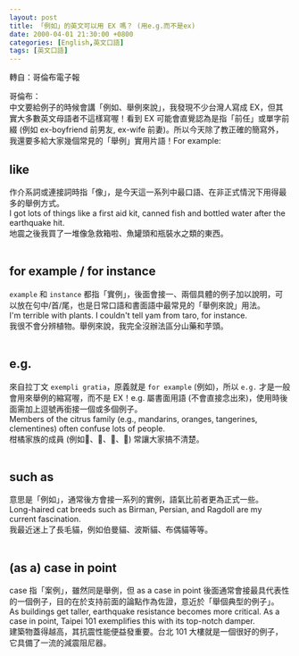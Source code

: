 ```yaml
---
layout: post
title: 「例如」的英文可以用 EX 嗎？ (用e.g.而不是ex)
date: 2000-04-01 21:30:00 +0800
categories: [English,英文口語]
tags: [英文口語]
---
```



轉自：​哥倫布電子報       

​哥倫布：​      
中文要給例子的時候會講「例如、舉例來說」，我發現不少台灣人寫成 EX，但其實大多數英文母語者不這樣寫喔！看到 EX 可能會直覺認為是指「前任」或單字前綴 (例如 ex-boyfriend 前男友, ex-wife 前妻)。所以今天除了教正確的簡寫外，我還要多給大家幾個常見的「舉例」實用片語！For example:      

## like​
作介系詞或連接詞時指「像」，是今天這一系列中最口語、在非正式情況下用得最多的舉例方式。      
​I got lots of things like a first aid kit, canned fish and bottled water after the earthquake hit. ​       
​地震之後我買了一堆像急救箱啦、魚罐頭和瓶裝水之類的東西。​      
​
## for example / for instance​
`example` 和 `instance` 都指「實例」，後面會接一、兩個具體的例子加以說明，可以放在句中/首/尾，也是日常口語和書面語中最常見的「舉例來說」用法。      
​I'm terrible with plants. I couldn't tell yam from taro, for instance.     
我很不會分辨植物。舉例來說，我完全沒辦法區分山藥和芋頭。        
​
## e.g.​
來自拉丁文 `exempli gratia`，原義就是 `for example` (例如)，所以 `e.g.` 才是一般會用來舉例的縮寫喔，而不是 EX！e.g. 屬書面用語 (不會直接念出來)，使用時後面需加上逗號再銜接一個或多個例子。     
​Members of the citrus family (e.g., mandarins, oranges, tangerines, clementines) often confuse lots of people.     
柑橘家族的成員 (例如🍊、🍊、🍊、🍊) 常讓大家搞不清楚。            
​
## such as ​
意思是「例如」，通常後方會接一系列的實例，語氣比前者更為正式一些。      
​Long-haired cat breeds such as Birman, Persian, and Ragdoll are my current fascination.        
我最近迷上了長毛貓，例如伯曼貓、波斯貓、布偶貓等等。        
​
## (as a) case in point ​
case 指「案例」，雖然同是舉例，但 as a case in point 後面通常會接最具代表性的一個例子，目的在於支持前面的論點作為佐證，意近於「舉個典型的例子」。       
​As buildings get taller, earthquake resistance becomes more critical. As a case in point, Taipei 101 exemplifies this with its top-notch damper.       
建築物蓋得越高，其抗震性能便益發重要。台北 101 大樓就是一個很好的例子，它具備了一流的減震阻尼器。       


